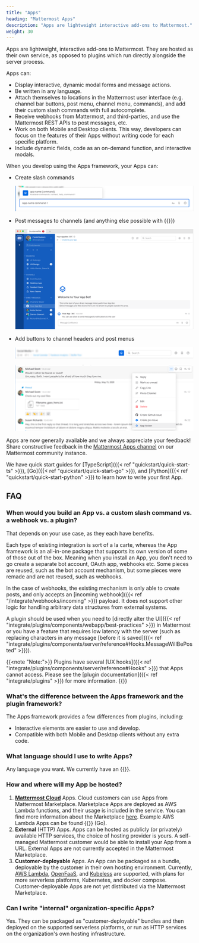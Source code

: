 ```yaml
---
title: "Apps"
heading: "Mattermost Apps"
description: "Apps are lightweight interactive add-ons to Mattermost."
weight: 30
---
```


Apps are lightweight, interactive add-ons to Mattermost. They are hosted as their own service, as opposed to plugins which run directly alongside the server process.

Apps can:

- Display interactive, dynamic modal forms and message actions.
- Be written in any language.
- Attach themselves to locations in the Mattermost user interface (e.g. channel bar buttons, post menu, channel menu, commands), and add their custom slash commands with full autocomplete.
- Receive webhooks from Mattermost, and third-parties, and use the Mattermost REST APIs to post messages, etc.
- Work on both Mobile and Desktop clients. This way, developers can focus on the features of their Apps without writing code for each specific platform.
- Include dynamic fields, code as an on-demand function, and interactive modals.

When you develop using the Apps framework, your Apps can:

- Create slash commands

  ![image](app-slash-command-zoomed-in.png)

- Post messages to channels (and anything else possible with {{<newtabref title="Mattermost's API" href="https://api.mattermost.com/">}})

  ![image](app-bot.png)

- Add buttons to channel headers and post menus

  ![image](app-channel-header-zoomed-in.png)

  ![image](app-action-zoomed-in.png)

Apps are now generally available and we always appreciate your feedback! Share constructive feedback in the [Mattermost Apps channel](https://community.mattermost.com/core/channels/mattermost-apps) on our Mattermost community instance.

We have quick start guides for [TypeScript]({{< ref "quickstart/quick-start-ts" >}}), [Go]({{< ref "quickstart/quick-start-go" >}}), and [Python]({{< ref "quickstart/quick-start-python" >}}) to learn how to write your first App.

## FAQ

### When would you build an App vs. a custom slash command vs. a webhook vs. a plugin?

That depends on your use case, as they each have benefits.

Each type of existing integration is sort of a la carte, whereas the App framework is an all-in-one package that supports its own version of some of those out of the box. Meaning when you install an App, you don't need to go create a separate bot account, OAuth app, webhooks etc. Some pieces are reused, such as the bot account mechanism, but some pieces were remade and are not reused, such as webhooks.

In the case of webhooks, the existing mechanism is only able to create posts, and only accepts an [incoming webhook]({{< ref "/integrate/webhooks/incoming" >}}) payload. It does not support other logic for handling arbitrary data structures from external systems.

A plugin should be used when you need to [directly alter the UI]({{< ref "integrate/plugins/components/webapp/best-practices" >}}) in Mattermost or you have a feature that requires low latency with the server (such as replacing characters in any message [before it is saved]({{< ref "integrate/plugins/components/server/reference#Hooks.MessageWillBePosted" >}})).

{{<note "Note:">}}
Plugins have several [UX hooks]({{< ref "integrate/plugins/components/server/reference#Hooks" >}}) that Apps cannot access. Please see the [plugin documentation]({{< ref "integrate/plugins" >}}) for more information.
{{</note>}}

### What's the difference between the Apps framework and the plugin framework?

The Apps framework provides a few differences from plugins, including:

-   Interactive elements are easier to use and develop.
-   Compatible with both Mobile and Desktop clients without any extra code.

### What language should I use to write Apps?

Any language you want. We currently have an {{<newtabref title="official driver for Go" href="https://pkg.go.dev/github.com/mattermost/mattermost-plugin-apps/apps">}}.

### How and where will my App be hosted?

1. **[Mattermost Cloud](https://mattermost.com/mattermost-cloud/)** Apps. Cloud
   customers can use Apps from Mattermost Marketplace. Marketplace Apps are
   deployed as AWS Lambda functions, and their usage is included in the service.
   You can find more information about the Marketplace [here](https://mattermost.com/marketplace/). Example AWS Lambda Apps can be
   found
   {{<newtabref title="here" href="https://github.com/mattermost/mattermost-app-examples/tree/master/golang/serverless">}}
   (Go).
2. **External** (HTTP) Apps. Apps can be hosted as publicly (or privately) available HTTP
   services, the choice of hosting provider is yours. A self-managed Mattermost
   customer would be able to install your App from a URL. External Apps are not
   currently accepted in the Mattermost Marketplace.
3. **Customer-deployable** Apps. An App can be packaged as a bundle, deployable
   by the customer in their own hosting environment. Currently, [AWS
   Lambda](https://aws.amazon.com/lambda/),
   [OpenFaaS](https://www.openfaas.com/), and [Kubeless](https://kubeless.io/)
   are supported, with plans for more serverless platforms, Kubernetes, and
   docker compose. Customer-deployable Apps are not yet distributed via the
   Mattermost Marketplace.

### Can I write "internal" organization-specific Apps?

Yes. They can be packaged as "customer-deployable" bundles and then deployed on
the supported serverless platforms, or run as HTTP services on the
organization's own hosting infrastructure.
